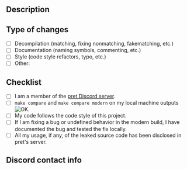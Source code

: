 <!--- Provide a general summary of your changes in the Title above -->

## Description
<!--- Describe your changes in detail -->

## Type of changes
<!--- What types of changes does your code introduce? Put an `x` in all the boxes that apply: -->
- [ ] Decompilation (matching, fixing nonmatching, fakematching, etc.)
- [ ] Documentation (naming symbols, commenting, etc.)
- [ ] Style (code style refactors, typo, etc.)
- [ ] Other: <!--- replace this comment with your type of change -->

## Checklist
<!--- Go over all the following points, and put an `x` in all the boxes that apply. -->
- [ ] I am a member of the [pret Discord server](https://discord.gg/d5dubZ3).
- [ ] `make compare` and `make compare modern` on my local machine outputs ![OK](https://cdn.discordapp.com/emojis/504128071524286475.png?v=1).
- [ ] My code follows the code style of this project.
- [ ] If I am fixing a bug or undefined behavior in the modern build, I have documented the bug and tested the fix locally.
- [ ] All my usage, if any, of the leaked source code has been disclosed in pret's server.

## **Discord contact info**
<!--- formatted as name#numbers, e.g. PikalaxALT#5823 -->
